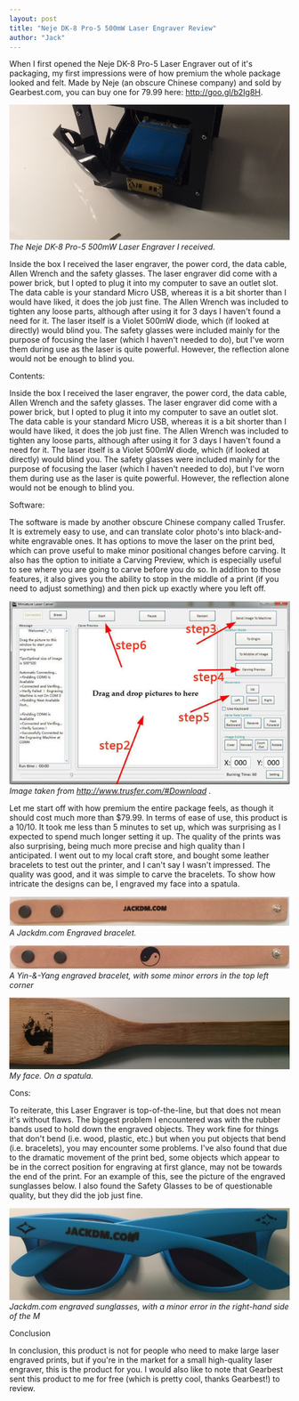 ```yaml
---
layout: post
title: "Neje DK-8 Pro-5 500mW Laser Engraver Review"
author: "Jack"
---
```


When I first opened the Neje DK-8 Pro-5 Laser Engraver out of it's packaging, my first impressions were of how premium the whole package looked and felt. Made by Neje (an obscure Chinese company) and sold by Gearbest.com, you can buy one for 79.99 here: http://goo.gl/b2Ig8H.

![backup1](../assets/backup1.PNG)
_The Neje DK-8 Pro-5 500mW Laser Engraver I received._

Inside the box I received the laser engraver, the power cord, the data cable, Allen Wrench and the safety glasses. The laser engraver did come with a power brick, but I opted to plug it into my computer to save an outlet slot. The data cable is your standard Micro USB, whereas it is a bit shorter than I would have liked, it does the job just fine. The Allen Wrench was included to tighten any loose parts, although after using it for 3 days I haven't found a need for it. The laser itself is a Violet 500mW diode, which (if looked at directly) would blind you. The safety glasses were included mainly for the purpose of focusing the laser (which I haven't needed to do), but I've worn them during use as the laser is quite powerful. However, the reflection alone would not be enough to blind you.

Contents:

Inside the box I received the laser engraver, the power cord, the data cable, Allen Wrench and the safety glasses. The laser engraver did come with a power brick, but I opted to plug it into my computer to save an outlet slot. The data cable is your standard Micro USB, whereas it is a bit shorter than I would have liked, it does the job just fine. The Allen Wrench was included to tighten any loose parts, although after using it for 3 days I haven't found a need for it. The laser itself is a Violet 500mW diode, which (if looked at directly) would blind you. The safety glasses were included mainly for the purpose of focusing the laser (which I haven't needed to do), but I've worn them during use as the laser is quite powerful. However, the reflection alone would not be enough to blind you.

Software:

The software is made by another obscure Chinese company called Trusfer. It is extremely easy to use, and can translate color photo's into black-and-white engravable ones. It has options to move the laser on the print bed, which can prove useful to make minor positional changes before carving. It also has the option to initiate a Carving Preview, which is especially useful to see where you are going to carve before you do so. In addition to those features, it also gives you the ability to stop in the middle of a print (if you need to adjust something) and then pick up exactly where you left off.

![backup2](../assets/backup2.PNG)
_Image taken from http://www.trusfer.com/#Download ._

Let me start off with how premium the entire package feels, as though it should cost much more than $79.99. In terms of ease of use, this product is a 10/10. It took me less than 5 minutes to set up, which was surprising as I expected to spend much longer setting it up. The quality of the prints was also surprising, being much more precise and high quality than I anticipated. I went out to my local craft store, and bought some leather bracelets to test out the printer, and I can't say I wasn't impressed. The quality was good, and it was simple to carve the bracelets. To show how intricate the designs can be, I engraved my face into a spatula.

![backup3](../assets/backup3.PNG)
_A Jackdm.com Engraved bracelet._

![backup4](../assets/backup4.PNG)
_A Yin-&-Yang engraved bracelet, with some minor errors in the top left corner_

![backup5](../assets/backup5.PNG)
_My face. On a spatula._

Cons:

To reiterate, this Laser Engraver is top-of-the-line, but that does not mean it's without flaws. The biggest problem I encountered was with the rubber bands used to hold down the engraved objects. They work fine for things that don't bend (i.e. wood, plastic, etc.) but when you put objects that bend (i.e. bracelets), you may encounter some problems. I've also found that due to the dramatic movement of the print bed, some objects which appear to be in the correct position for engraving at first glance, may not be towards the end of the print. For an example of this, see the picture of the engraved sunglasses below. I also found the Safety Glasses to be of questionable quality, but they did the job just fine.

![backup6](../assets/backup6.PNG)
_Jackdm.com engraved sunglasses, with a minor error in the right-hand side of the M_

Conclusion

In conclusion, this product is not for people who need to make large laser engraved prints, but if you're in the market for a small high-quality laser engraver, this is the product for you. I would also like to note that Gearbest sent this product to me for free (which is pretty cool, thanks Gearbest!) to review.
